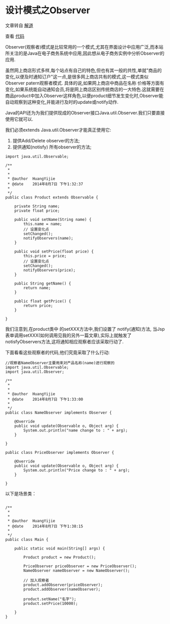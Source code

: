 
# 设计模式之Observer

文章转自 [解道](http://www.jdon.com)

查看 [代码](https://github.com/henryhuang/designpatterns/tree/master/src/cnhalo/twoa/designpatterns/behavior/observer)

Observer(观察者)模式是比较常用的一个模式,尤其在界面设计中应用广泛,而本站所关注的是Java在电子商务系统中应用,因此想从电子商务实例中分析Observer的应用.

虽然网上商店形式多样,每个站点有自己的特色,但也有其一般的共性,单就"商品的变化,以便及时通知订户"这一点,是很多网上商店共有的模式,这一模式类似Observer patern观察者模式.
具体的说,如果网上商店中商品在名称 价格等方面有变化,如果系统能自动通知会员,将是网上商店区别传统商店的一大特色.这就需要在商品product中加入Observer这样角色,以便product细节发生变化时,Observer能自动观察到这种变化,并能进行及时的update或notify动作.

Java的API还为为我们提供现成的Observer接口Java.util.Observer.我们只要直接使用它就可以.

我们必须extends Java.util.Observer才能真正使用它:

1. 提供Add/Delete observer的方法;
2. 提供通知(notisfy) 所有observer的方法;


```
import java.util.Observable;

/**
 *
 *
 * @author	HuangYijie
 * @date	2014年8月7日 下午1:32:37
 * 
 */
public class Product extends Observable {

	private String name;
	private float price;
	
	public void setName(String name) {
		this.name = name;
		// 设置变化点
		setChanged();
		notifyObservers(name);
	}
	
	public void setPrice(float price) {
		this.price = price;
		// 设置变化点
		setChanged();
		notifyObservers(price);
	}
	
	public String getName() {
		return name;
	}
	
	public float getPrice() {
		return price;
	}
	
}
```

我们注意到,在product类中 的setXXX方法中,我们设置了 notify(通知)方法, 当Jsp表单调用setXXX(如何调用见我的另外一篇文章),实际上就触发了notisfyObservers方法,这将通知相应观察者应该采取行动了.

下面看看这些观察者的代码,他们究竟采取了什么行动:

```
//观察者NameObserver主要用来对产品名称(name)进行观察的
import java.util.Observable;
import java.util.Observer;

/**
 *
 *
 * @author	HuangYijie
 * @date	2014年8月7日 下午1:33:00
 * 
 */
public class NameObserver implements Observer {

	@Override
	public void update(Observable o, Object arg) {
		System.out.println("name change to : " + arg);
	}

}

public class PriceObserver implements Observer {

	@Override
	public void update(Observable o, Object arg) {
		System.out.println("Price change to : " + arg);
	}

}

```

以下是场景类：

```

/**
 *
 *
 * @author	HuangYijie
 * @date	2014年8月7日 下午1:38:15
 * 
 */
public class Main {

	public static void main(String[] args) {
		
		Product product = new Product();
		
		PriceObserver priceObserver = new PriceObserver();
		NameObserver nameObserver = new NameObserver();
		
		// 加入观察者
		product.addObserver(priceObserver);
		product.addObserver(nameObserver);
		
		product.setName("名字");
		product.setPrice(10000);
		
	}
}
```